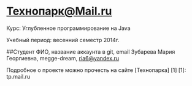 Технопарк@Mail.ru
============
Курс: Углубленное программирование на Java

Учебный период: весенний семестр 2014г.

##Студент
ФИО, название аккаунта в git, email
Зубарева Мария Георгиевна, megge-dream, ria6@yandex.ru

Подробное о проекте можно прочесть на сайте [Технопарка] [1]
[1]: tp.mail.ru
